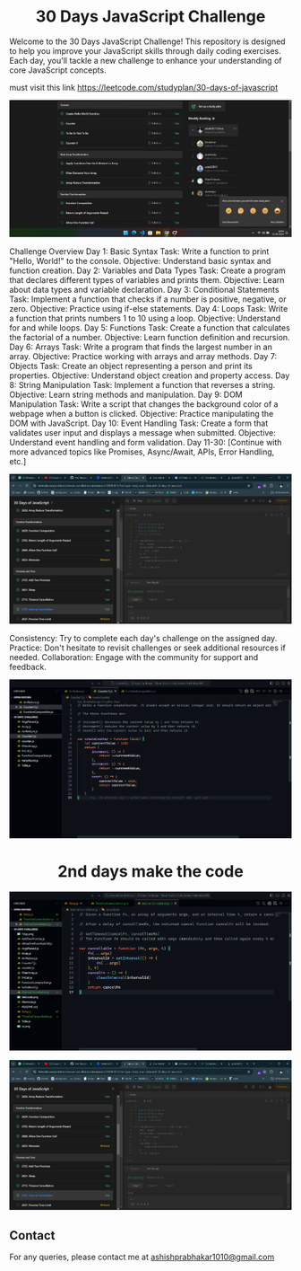 <p align="center"><h1 font="10rem" align="center">30 Days JavaScript Challenge</h1>
Welcome to the 30 Days JavaScript Challenge! This repository is designed to help you improve your JavaScript skills through daily coding exercises. Each day, you'll tackle a new challenge to enhance your understanding of core JavaScript concepts.

must visit this link https://leetcode.com/studyplan/30-days-of-javascript

![First loading Page](https://github.com/ashish8513/30-days-javascript-leetCode-challenges/blob/main/1day.png)

Challenge Overview
Day 1: Basic Syntax
Task: Write a function to print "Hello, World!" to the console.
Objective: Understand basic syntax and function creation.
Day 2: Variables and Data Types
Task: Create a program that declares different types of variables and prints them.
Objective: Learn about data types and variable declaration.
Day 3: Conditional Statements
Task: Implement a function that checks if a number is positive, negative, or zero.
Objective: Practice using if-else statements.
Day 4: Loops
Task: Write a function that prints numbers 1 to 10 using a loop.
Objective: Understand for and while loops.
Day 5: Functions
Task: Create a function that calculates the factorial of a number.
Objective: Learn function definition and recursion.
Day 6: Arrays
Task: Write a program that finds the largest number in an array.
Objective: Practice working with arrays and array methods.
Day 7: Objects
Task: Create an object representing a person and print its properties.
Objective: Understand object creation and property access.
Day 8: String Manipulation
Task: Implement a function that reverses a string.
Objective: Learn string methods and manipulation.
Day 9: DOM Manipulation
Task: Write a script that changes the background color of a webpage when a button is clicked.
Objective: Practice manipulating the DOM with JavaScript.
Day 10: Event Handling
Task: Create a form that validates user input and displays a message when submitted.
Objective: Understand event handling and form validation.
Day 11-30: [Continue with more advanced topics like Promises, Async/Await, APIs, Error Handling, etc.]


![First loading Page](https://github.com/ashish8513/30-days-javascript-leetCode-challenges/blob/main/leetcode.png)

Consistency: Try to complete each day's challenge on the assigned day.
Practice: Don't hesitate to revisit challenges or seek additional resources if needed.
Collaboration: Engage with the community for support and feedback.

<p align="center">
  <img src="https://github.com/ashish8513/30-days-javascript-leetCode-challenges/blob/main/vs.png" alt="Visual Studio" width="600"/>
</p>
<p align="center">
  <h1 align="center">2nd days make the code</h1>
  <img src="https://github.com/ashish8513/30-days-javascript-leetCode-challenges/blob/main/2nd%20days.png" alt="Visual Studio" width="600"/>
</p>

![Second loading Page](https://github.com/ashish8513/30-days-javascript-leetCode-challenges/blob/main/30%20png.png)


## Contact

For any queries, please contact me at [ashishprabhakar1010@gmail.com](mailto:ashishprabhakar1010@gmail.com)
